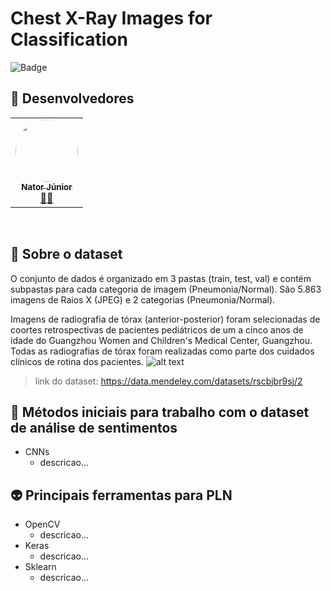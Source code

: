 # Chest X-Ray Images for Classification


![Badge](https://img.shields.io/badge/Version-0.1.0-%237159c1?style=for-the-badge&logo=github) 

## 👀 Desenvolvedores
<table>
  <tr>
    <td align="center"><a href="https://github.com/natorjunior"><img style="border-radius: 50%;" src="https://avatars.githubusercontent.com/u/51802728?v=4" width="100px;" alt=""/><br /><sub><b>Nator Júnior</b></sub></a><br /><a href="https://github.com/natorjunior" title="Nator Junior">👨‍🚀</a></td>
</table>
<br>

## 🎯 Sobre o dataset
O conjunto de dados é organizado em 3 pastas (train, test, val) e contém subpastas para cada categoria de imagem (Pneumonia/Normal). São 5.863 imagens de Raios X (JPEG) e 2 categorias (Pneumonia/Normal).

Imagens de radiografia de tórax (anterior-posterior) foram selecionadas de coortes retrospectivas de pacientes pediátricos de um a cinco anos de idade do Guangzhou Women and Children's Medical Center, Guangzhou. Todas as radiografias de tórax foram realizadas como parte dos cuidados clínicos de rotina dos pacientes.
![alt text](https://raw.githubusercontent.com/natorjunior/turma-319/main/Redes-neurais%20/material-de-apoio/xray.png)


> link do dataset: 
	https://data.mendeley.com/datasets/rscbjbr9sj/2


## 🎯 Métodos iniciais para trabalho com o dataset de análise de sentimentos 
- CNNs
  - descricao... 

## 👽 Principais ferramentas para PLN
- OpenCV
  - descricao...   
- Keras
  - descricao... 
- Sklearn
  - descricao... 
